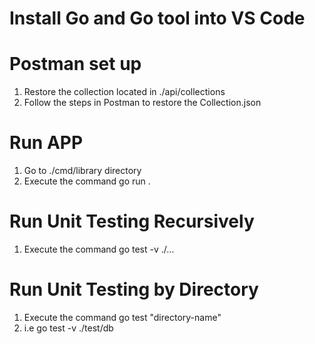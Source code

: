 # Install Go and Go tool into VS Code

# Postman set up
1. Restore the collection located in ./api/collections
2. Follow the steps in Postman to restore the Collection.json

# Run APP
1. Go to ./cmd/library directory
2. Execute the command go run .

# Run Unit Testing Recursively
1. Execute the command go test -v ./...

# Run Unit Testing by Directory
1. Execute the command go test "directory-name"
2. i.e go test -v ./test/db